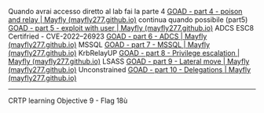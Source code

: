 Quando avrai accesso diretto al lab fai la parte 4
[GOAD - part 4 - poison and relay | Mayfly (mayfly277.github.io)](https://mayfly277.github.io/posts/GOADv2-pwning-part4/#mitm6--ntlmrelayx-to-ldap)
continua quando possibile (part5)
[GOAD - part 5 - exploit with user | Mayfly (mayfly277.github.io)](https://mayfly277.github.io/posts/GOADv2-pwning-part5/#printnightmare)
ADCS ESC8
Certifried - CVE-2022–26923
[GOAD - part 6 - ADCS | Mayfly (mayfly277.github.io)](https://mayfly277.github.io/posts/GOADv2-pwning-part6/)
MSSQL
[GOAD - part 7 - MSSQL | Mayfly (mayfly277.github.io)](https://mayfly277.github.io/posts/GOADv2-pwning-part7/#impacket)
KrbRelayUP
[GOAD - part 8 - Privilege escalation | Mayfly (mayfly277.github.io)](https://mayfly277.github.io/posts/GOADv2-pwning-part8/#seimpersonateprivilege-to-authoritysystem)
LSASS
[GOAD - part 9 - Lateral move | Mayfly (mayfly277.github.io)](https://mayfly277.github.io/posts/GOADv2-pwning-part9/#lsass-local-security-authority-subsystem-service)
Unconstrained
[GOAD - part 10 - Delegations | Mayfly (mayfly277.github.io)](https://mayfly277.github.io/posts/GOADv2-pwning-part10/)

__________

CRTP learning Objective 9 - Flag 18ù
